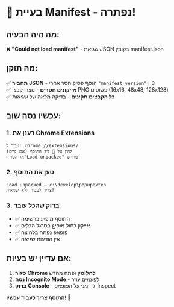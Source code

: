 # 🔧 בעיית Manifest - נפתרה!

## מה היה הבעיה:
❌ **"Could not load manifest"** - שגיאת JSON בקובץ manifest.json

## מה תוקן:
✅ **תחביר JSON** - הוסף פסיק חסר אחרי `"manifest_version": 3`  
✅ **אייקונים חסרים** - נוצרו קבצי PNG פשוטים (16x16, 48x48, 128x128)  
✅ **כל הקבצים תקינים** - בדיקה מלאה של שגיאות  

## עכשיו נסה שוב:

### 1. רענן את Chrome Extensions
```
עבור ל: chrome://extensions/
לחץ על 🔄 ליד התוסף (אם קיים)
או הסר ו"Load unpacked" מחדש
```

### 2. טען את התוסף
```
Load unpacked → c:\develop\popupexten
צריך לעבוד ללא שגיאות!
```

### 3. בדוק שהכל עובד
- ✅ התוסף מופיע ברשימה
- ✅ אייקון כחול מופיع בסרגל הכלים  
- ✅ פופאפ נפתח בלחיצה
- ✅ אין הודעות שגיאה

## אם עדיין יש בעיות:
1. **סגור Chrome לחלוטין** ופתח מחדש
2. **נסה Incognito Mode** - לפעמים עוזר
3. **בדוק Console** - ימני על הפופאפ → Inspect

**התוסף צריך לעבוד עכשיו! 🎉**
